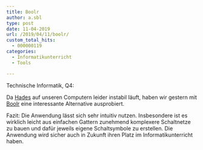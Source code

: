 ```yaml
---
title: Boolr
author: a.sbl
type: post
date: 11-04-2019
url: /2019/04/11/boolr/
custom_total_hits:
  - 000000119
categories:
  - Informatikunterricht
  - Tools

---
```

Technische Informatik, Q4:

Da [Hades][1] auf unseren Computern leider instabil läuft, haben wir gestern mit [Boolr][2] eine interessante Alternative ausprobiert.

Fazit: Die Anwendung lässt sich sehr intuitiv nutzen. Insbesondere ist es wirklich leicht aus einfachen Gattern zunehmend komplexere Schaltnetze zu bauen und dafür jeweils eigene Schaltsymbole zu erstellen. Die Anwendung wird sicher auch in Zukunft ihren Platz im Informatikunterricht haben.<figure class="wp-block-image">

<img src="https://it-teaching.de/wp/wp-content/uploads/2019/04/image-1024x487.png" alt="" class="wp-image-427" srcset="https://it-teaching.de/wp/wp-content/uploads/2019/04/image-1024x487.png 1024w, https://it-teaching.de/wp/wp-content/uploads/2019/04/image-300x143.png 300w, https://it-teaching.de/wp/wp-content/uploads/2019/04/image-768x366.png 768w, https://it-teaching.de/wp/wp-content/uploads/2019/04/image.png 1372w" sizes="(max-width: 1024px) 100vw, 1024px" /></figure> <figure class="wp-block-image"><img src="https://it-teaching.de/wp/wp-content/uploads/2019/04/image-1.png" alt="" class="wp-image-429" srcset="https://it-teaching.de/wp/wp-content/uploads/2019/04/image-1.png 442w, https://it-teaching.de/wp/wp-content/uploads/2019/04/image-1-300x134.png 300w" sizes="(max-width: 442px) 100vw, 442px" /></figure>

 [1]: https://tams-www.informatik.uni-hamburg.de/applets/hades/webdemos/index.html
 [2]: http://boolr.me/